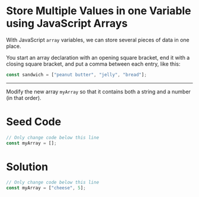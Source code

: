 # Store Multiple Values in one Variable using JavaScript Arrays

With JavaScript `array` variables, we can store several pieces of data in one place.

You start an array declaration with an opening square bracket, end it with a closing square bracket, and put a comma between each entry, like this:

```javascript
const sandwich = ["peanut butter", "jelly", "bread"];
```

-----

Modify the new array `myArray` so that it contains both a string and a number (in that order).

# Seed Code

```javascript
// Only change code below this line
const myArray = [];
```

# Solution

```javascript
// Only change code below this line
const myArray = ["cheese", 5];
```